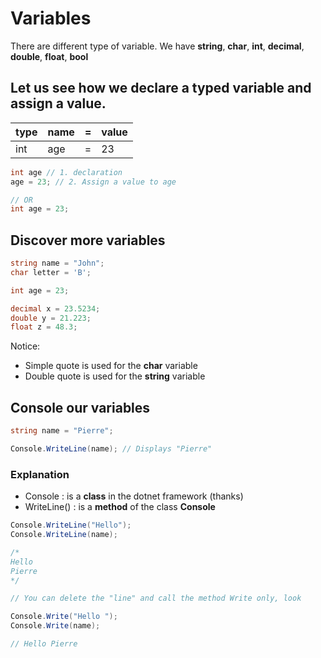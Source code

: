 # Variables

There are different type of variable. We have **string**, **char**, **int**, **decimal**, **double**, **float**, **bool**

## Let us see how we declare a typed variable and assign a value.

| type    | name | = | value |
| --------| -----|---| ------|
| int     | age  | = | 23    |


```cs
int age // 1. declaration
age = 23; // 2. Assign a value to age

// OR
int age = 23;
```

## Discover more variables

```cs
string name = "John";
char letter = 'B';

int age = 23;

decimal x = 23.5234;
double y = 21.223;
float z = 48.3;
```

Notice: 
- Simple quote is used for the **char** variable
- Double quote is used for the **string** variable

## Console our variables

```cs
string name = "Pierre";

Console.WriteLine(name); // Displays "Pierre"
```

### Explanation

- Console : is a **class** in the dotnet framework (thanks)
- WriteLine() : is a **method** of the class **Console**


```cs
Console.WriteLine("Hello"); 
Console.WriteLine(name);

/*
Hello
Pierre
*/

// You can delete the "line" and call the method Write only, look

Console.Write("Hello "); 
Console.Write(name);

// Hello Pierre

```



